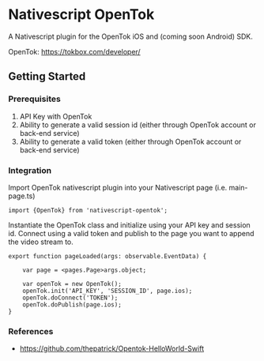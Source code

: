# Nativescript OpenTok

A Nativescript plugin for the OpenTok iOS and (coming soon Android) SDK.

OpenTok: https://tokbox.com/developer/

## Getting Started

### Prerequisites
1. API Key with OpenTok
2. Ability to generate a valid session id (either through OpenTok account or back-end service)
3. Ability to generate a valid token (either through OpenTok account or back-end service)

### Integration
Import OpenTok nativescript plugin into your Nativescript page (i.e. main-page.ts)
```
import {OpenTok} from 'nativescript-opentok';
```
Instantiate the OpenTok class and initialize using your API key and session id. Connect using a valid token and publish to the page you want to append the video stream to. 
```
export function pageLoaded(args: observable.EventData) {

    var page = <pages.Page>args.object;
    
    var openTok = new OpenTok();
    openTok.init('API_KEY', 'SESSION_ID', page.ios);
    openTok.doConnect('TOKEN');
    openTok.doPublish(page.ios);
}
```

### References
- https://github.com/thepatrick/Opentok-HelloWorld-Swift
